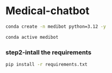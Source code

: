 # Medical-chatbot

```bash
conda create -n medibot python=3.12 -y
```
```bash
conda active medibot
```
### step2-intall the requirements
```bash
pip install -r requirements.txt
```